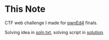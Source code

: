 # This Note

CTF web challenge I made for [pwnEd4](https://pwned.sigint.mx/) finals.

Solving idea in [soln.txt](soln.txt), solving script in [solution](solution).

